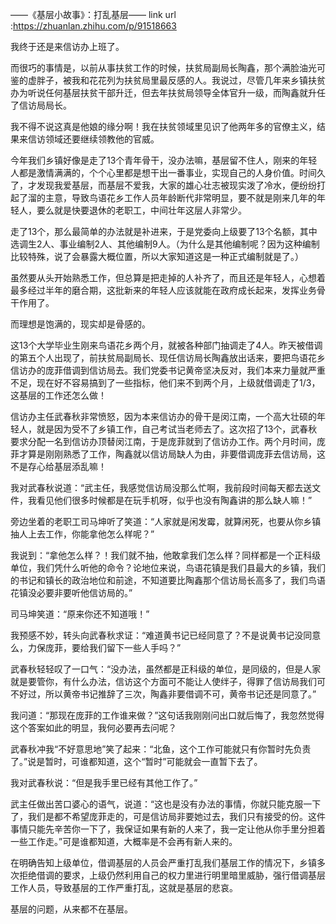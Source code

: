 ——《基层小故事》：打乱基层——
link url :https://zhuanlan.zhihu.com/p/91518663


我终于还是来信访办上班了。



而很巧的事情是，以前从事扶贫工作的时候，扶贫局副局长陶鑫，那个满脸油光可鉴的虚胖子，被我和花花列为扶贫局里最反感的人。我说过，尽管几年来乡镇扶贫办为听说任何基层扶贫干部升迁，但去年扶贫局领导全体官升一级，而陶鑫就升任了信访局局长。



我不得不说这真是他娘的缘分啊！我在扶贫领域里见识了他两年多的官僚主义，结果来信访领域还要继续领教他的官威。



今年我们乡镇好像是走了13个青年骨干，没办法嘛，基层留不住人，刚来的年轻人都是激情满满的，个个心里都是想干出一番事业，实现自己的人身价值。时间久了，才发现我爱基层，而基层不爱我，大家的雄心壮志被现实泼了冷水，便纷纷打起了溜的主意，导致鸟语花乡工作人员年龄断代非常明显，要不就是刚来几年的年轻人，要么就是快要退休的老职工，中间壮年这层人非常少。



走了13个，那么最简单的办法就是补进来，于是党委向上级要了13个名额，其中选调生2人、事业编制2人、其他编制9人。（为什么是其他编制呢？因为这种编制比较特殊，说了会暴露大概位置，所以大家知道这是一种正式编制就是了。）



虽然要从头开始熟悉工作，但总算是把走掉的人补齐了，而且还是年轻人，心想着最多经过半年的磨合期，这批新来的年轻人应该就能在政府成长起来，发挥业务骨干作用了。



而理想是饱满的，现实却是骨感的。



这13个大学毕业生刚来鸟语花乡两个月，就被各种部门抽调走了4人。昨天被借调的第五个人出现了，前扶贫局副局长、现任信访局长陶鑫放出话来，要把鸟语花乡信访办的庞菲借调到信访局去。我们党委书记黄帝坚决反对，我们本来力量就严重不足，现在好不容易搞到了一些指标，他们来不到两个月，上级就借调走了1/3，这基层的工作还怎么做！



信访办主任武春秋非常愤怒，因为本来信访办的骨干是闵江南，一个高大壮硕的年轻人，就是因为受不了乡镇工作，自己考试当老师去了。这次招了13个，武春秋要求分配一名到信访办顶替闵江南，于是庞菲就到了信访办工作。两个月时间，庞菲才算是刚刚熟悉了工作，陶鑫就以信访局缺人为由，非要借调庞菲去信访局，这不是存心给基层添乱嘛！



我对武春秋说道：“武主任，我感觉信访局没那么忙啊，我前段时间每天都去送文件，我看见他们很多时候都是在玩手机呀，似乎也没有陶鑫讲的那么缺人嘛！”



旁边坐着的老职工司马坤听了笑道：“人家就是闲发霉，就算闲死，也要从你乡镇抽人上去工作，你能拿他怎么样呢？”



我说到：“拿他怎么样？！我们就不抽，他敢拿我们怎么样？同样都是一个正科级单位，我们凭什么听他的命令？论地位来说，鸟语花镇是我们县最大的乡镇，我们的书记和镇长的政治地位和前途，不知道要比陶鑫那个信访局长高多了，我们鸟语花镇没必要非要听他信访局的。”



司马坤笑道：“原来你还不知道哦！”



我预感不妙，转头向武春秋求证：“难道黄书记已经同意了？不是说黄书记没同意么，力保庞菲，要给我们留下一些人手吗？”



武春秋轻轻叹了一口气：“没办法，虽然都是正科级的单位，是同级的，但是人家就是要管你，有什么办法，信访这个方面可不能让人使绊子，得罪了信访局我们可不好过，所以黄帝书记推辞了三次，陶鑫非要借调不可，黄帝书记还是同意了。”



我问道：“那现在庞菲的工作谁来做？”这句话我刚刚问出口就后悔了，我忽然觉得这个答案如此的明显，我何必要再去问呢？



武春秋冲我“不好意思地”笑了起来：“北鱼，这个工作可能就只有你暂时先负责了。”说是暂时，可谁都知道，这个“暂时”可能就会一直暂下去了。



我对武春秋说：“但是我手里已经有其他工作了。”



武主任做出苦口婆心的语气，说道：“这也是没有办法的事情，你就只能克服一下了，我们是都不希望庞菲走的，可是信访局非要她过去，我们只有接受的份。这件事情只能先辛苦你一下了，我保证如果有新的人来了，我一定让他从你手里分担着一些工作走。”可是谁都知道，大概率是不会再有新人来的。



在明确告知上级单位，借调基层的人员会严重打乱我们基层工作的情况下，乡镇多次拒绝借调的要求，上级仍然利用自己的权力里进行明里暗里威胁，强行借调基层工作人员，导致基层的工作严重打乱，这就是基层的悲哀。



基层的问题，从来都不在基层。
